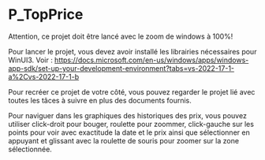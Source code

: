 # P_TopPrice
 
Attention, ce projet doit être lancé avec le zoom de windows à 100%!

Pour lancer le projet, vous devez avoir installé les librairies nécessaires pour WinUI3. Voir : https://docs.microsoft.com/en-us/windows/apps/windows-app-sdk/set-up-your-development-environment?tabs=vs-2022-17-1-a%2Cvs-2022-17-1-b

Pour recréer ce projet de votre côté, vous pouvez regarder le projet lié avec toutes les tâces à suivre en plus des documents fournis.

Pour naviguer dans les graphiques des historiques des prix, vous pouvez utiliser click-droit pour bouger, roulette pour zoommer, click-gauche sur les points pour voir avec exactitude la date et le prix ainsi que sélectionner en appuyant et glissant avec la roulette de souris pour zoomer sur la zone sélectionnée.
